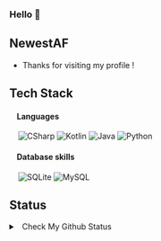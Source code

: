 ### Hello 👋

## NewestAF
- Thanks for visiting my profile !

## Tech Stack

#### &nbsp;&nbsp;&nbsp;&nbsp;Languages
&nbsp;&nbsp;&nbsp;&nbsp;![CSharp](https://img.shields.io/badge/CSharp-239120?style=for-the-badge&logo=csharp&logoColor=black)
![Kotlin](https://img.shields.io/badge/Kotlin-0095D5?&style=for-the-badge&logo=kotlin&logoColor=white)
![Java](https://img.shields.io/badge/Java-ED8B00?style=for-the-badge&logo=java&logoColor=white)
![Python](https://img.shields.io/badge/Python-FFD43B?style=for-the-badge&logo=python&logoColor=blue)

#### &nbsp;&nbsp;&nbsp;&nbsp;Database skills
&nbsp;&nbsp;&nbsp;&nbsp;![SQLite](https://img.shields.io/badge/SQLite-07405E?style=for-the-badge&logo=sqlite&logoColor=white)
![MySQL](https://img.shields.io/badge/MySQL-005C84?style=for-the-badge&logo=mysql&logoColor=white)

## Status
<details>
<summary>&nbsp; Check My Github Status</summary>
<div markdown="1">
  
&nbsp;  
<a href="https://github.com/vjh0107/vjh0107">
  <img align="center" src="https://github-readme-stats.vercel.app/api?username=newestaf&show_icons=true&line_height=27&count_private=true&title_color=ffffff&text_color=c9cacc&icon_color=2bbc8a&bg_color=1d1f21" alt="NewestAF's GitHub Stats" />
</a>
</div>
</details>



<!--
**NewestAF/NewestAF** is a ✨ _special_ ✨ repository because its `README.md` (this file) appears on your GitHub profile.

Here are some ideas to get you started:

- 🔭 I’m currently working on ...
- 🌱 I’m currently learning ...
- 👯 I’m looking to collaborate on ...
- 🤔 I’m looking for help with ...
- 💬 Ask me about ...
- 📫 How to reach me: ...
- 😄 Pronouns: ...
- ⚡ Fun fact: ...
-->
